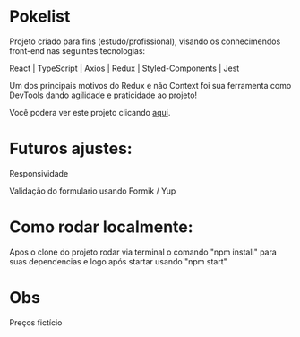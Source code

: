 # Pokelist

Projeto criado para fins (estudo/profissional), visando os conhecimendos front-end nas seguintes tecnologias:

React | TypeScript | Axios | Redux | Styled-Components | Jest

Um dos principais motivos do Redux e não Context foi sua ferramenta como DevTools dando agilidade e praticidade ao projeto!

Você podera ver este projeto clicando [aqui](https://pokepokelist.netlify.app/).

# Futuros ajustes:

Responsividade

Validação do formulario usando Formik / Yup

# Como rodar localmente:

Apos o clone do projeto rodar via terminal o comando "npm install" para suas dependencias e logo após startar usando "npm start"

# Obs

Preços fictício
